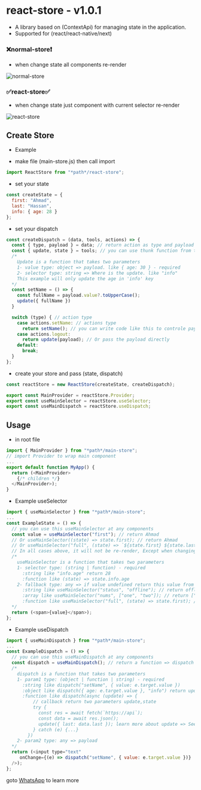 # react-store - v1.0.1
- A library based on (ContextApi) for managing state in the application.
- Supported for (react/react-native/next)

 ### :x:normal-store:exclamation:
 - when change state all components re-render
<div>
     <img src="https://i.ibb.co/17Jwgwj/normal-store.gif" alt="normal-store" />
</div>

### :white_check_mark:react-store:white_check_mark:
- when change state just component with current selector re-render
<div>
    <img src="https://i.ibb.co/THLdmXP/react-store.gif" alt="react-store" />
 </div>
 
## Create Store
* Example
- make file (main-store.js) then call import
```js
import ReactStore from "*path*/react-store";
```
- set your state
```js
const createState = {
  first: "Ahmad",
  last: "Hassan",
  info: { age: 28 }
};
```
- set your dispatch
```js
const createDispatch = (data, tools, actions) => {
  const { type, payload } = data; // return action as type and payload
  const { update, state } = tools; // you can use thunk function from tools
  /*
    Update is a function that takes two parameters
    1- value type: object => payload. like { age: 30 } - required
    2- selector type: string => Where is the update. like "info"
    This example will only update the age in 'info' key
  */
  const setName = () => {
    const fullName = payload.value?.toUpperCase();
    update({ fullName })
  }

  switch (type) { // action type
    case actions.setName: // actions type
      return setName(); // you can write code like this to controle payload
    case actions.logout:
      return update(payload); // Or pass the payload directly
    default:
      break;
  }
};
```
- create your store and pass (state, dispatch)
```js
const reactStore = new ReactStore(createState, createDispatch);

export const MainProvider = reactStore.Provider;
export const useMainSelector = reactStore.useSelector;
export const useMainDispatch = reactStore.useDispatch;
```

## Usage
- in root file
```js
import { MainProvider } from "*path*/main-store";
// import Provider to wrap main component
...
export default function MyApp() {
  return (<MainProvider>
    {/* children */}
  </MainProvider>);
}
```
- Example useSelector
```js
import { useMainSelector } from "*path*/main-store";
...
const ExampleState = () => {
  // you can use this useMainSelector at any components
  const value = useMainSelector("first"); // return Ahmad
  // Or useMainSelector((state) => state.first); // return Ahmad
  // Or useMainSelector("full", (state) => `${state.first} ${state.last}`); // return Ahmad Hassan
  // In all cases above, it will not be re-render, Except when changing the value of first
  /*
    useMainSelector is a function that takes two parameters
    1- selector type: (string | function) - required
      :string like "info.age" return 28
      :function like (state) => state.info.age
    2- fallback type: any => if value undefined return this value from fallback
      :string like useMainSelector("status", "offline"); // return offline if status undefined
      :array like useMainSelector("nums", ["one", "two"]); // return ["one", "two"] if nums undefined
      :function like useMainSelector("full", (state) => state.first); // return Ahmad if full undefined
  */
  return (<span>{value}</span>);
};
```
- Example useDispatch
```js
import { useMainDispatch } from "*path*/main-store";
...
const ExampleDispatch = () => {
  // you can use this useMainDispatch at any components
  const dispatch = useMainDispatch(); // return a function => dispatch
  /*
    dispatch is a function that takes two parameters
    1- param1 type: (object | function | string) - required
      :string like dispatch("setName", { value: e.target.value })
      :object like dispatch({ age: e.target.value }, "info") return update function directly
      :function like dispatch(async (update) => { 
          // callback return two parameters update,state
          try {
            const res = await fetch(`https://api`);
            const data = await res.json();
            update({ last: data.last }); learn more about update => See above
          } catch (e) {...}
        })
    2- param2 type: any => payload
  */
  return (<input type="text"
     onChange={(e) => dispatch("setName", { value: e.target.value })}
  />);
};
```
goto [WhatsApp](https://api.whatsapp.com/send?phone=201112785677) to learn more
